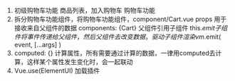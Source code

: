 1. 初级购物车功能
商品列表，加入购物车
购物车功能
2. 拆分购物车功能组件，将购物车功能组件，component/Cart.vue
props 用于接收来自父组件的数据
components: {Cart} 父组件引用子组件
this.$emit 子组件将事件传递给父组件，然后父组件去改变数据，驱动子组件渲染
  vm.$emit( event, […args] )
3. computed: {} 计算属性，所有需要通过计算的数据，一律用computed去计算，这样某个属性发生变化时，会一起联动
4. Vue.use(ElementUI) 加载插件
